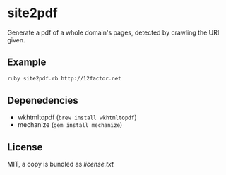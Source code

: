 # site2pdf

Generate a pdf of a whole domain's pages, detected by crawling the URI given.

## Example

```bash
ruby site2pdf.rb http://12factor.net
```

## Depenedencies

- wkhtmltopdf (`brew install wkhtmltopdf`)
- mechanize (`gem install mechanize`)

## License

MIT, a copy is bundled as *license.txt*
